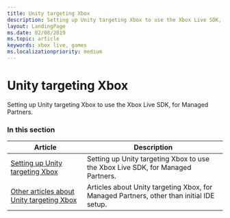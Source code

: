 ```yaml
---
title: Unity targeting Xbox
description: Setting up Unity targeting Xbox to use the Xbox Live SDK, for Managed Partners.
layout: LandingPage
ms.date: 02/08/2019
ms.topic: article
keywords: xbox live, games
ms.localizationpriority: medium
---
```


# Unity targeting Xbox

Setting up Unity targeting Xbox to use the Xbox Live SDK, for Managed Partners.


### In this section

| Article | Description |
|---------|-------------|
| [Setting up Unity targeting Xbox](unity-xbox-mp.md) | Setting up Unity targeting Xbox to use the Xbox Live SDK, for Managed Partners. |
| [Other articles about Unity targeting Xbox](other/other.md) | Articles about Unity targeting Xbox, for Managed Partners, other than initial IDE setup. |
